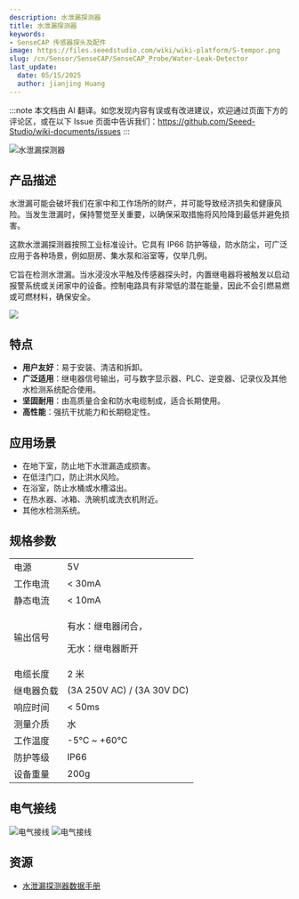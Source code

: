 ```yaml
---
description: 水泄漏探测器
title: 水泄漏探测器
keywords:
- SenseCAP 传感器探头及配件
image: https://files.seeedstudio.com/wiki/wiki-platform/S-tempor.png
slug: /cn/Sensor/SenseCAP/SenseCAP_Probe/Water-Leak-Detector
last_update:
  date: 05/15/2025
  author: jianjing Huang
---
```

:::note
本文档由 AI 翻译。如您发现内容有误或有改进建议，欢迎通过页面下方的评论区，或在以下 Issue 页面中告诉我们：https://github.com/Seeed-Studio/wiki-documents/issues
:::

![水泄漏探测器](https://files.seeedstudio.com/wiki/Water_Leak_Detector/pic.PNG)

## 产品描述

水泄漏可能会破坏我们在家中和工作场所的财产，并可能导致经济损失和健康风险。当发生泄漏时，保持警觉至关重要，以确保采取措施将风险降到最低并避免损害。

这款水泄漏探测器按照工业标准设计。它具有 IP66 防护等级，防水防尘，可广泛应用于各种场景，例如厨房、集水泵和浴室等，仅举几例。

它旨在检测水泄漏。当水浸没水平触及传感器探头时，内置继电器将被触发以启动报警系统或关闭家中的设备。控制电路具有非常低的潜在能量，因此不会引燃易燃或可燃材料，确保安全。

[![](https://files.seeedstudio.com/wiki/Seeed-WiKi/docs/images/300px-Get_One_Now_Banner-ragular.png)](https://www.seeedstudio.com/Water-Leak-Detector-p-4620.html)

## 特点

* **用户友好**：易于安装、清洁和拆卸。
* **广泛适用**：继电器信号输出，可与数字显示器、PLC、逆变器、记录仪及其他水检测系统配合使用。
* **坚固耐用**：由高质量合金和防水电缆制成，适合长期使用。
* **高性能**：强抗干扰能力和长期稳定性。

## 应用场景

* 在地下室，防止地下水泄漏造成损害。
* 在低洼门口，防止洪水风险。
* 在浴室，防止水桶或水槽溢出。
* 在热水器、冰箱、洗碗机或洗衣机附近。
* 其他水检测系统。

## 规格参数

<table class="tg" data-data-data-style="undefined;table-layout: fixed; width: 640px;">
<tbody>
<tr>
<td class="tg-h2xt"><span data-data-style="color: #000000;">电源</span></td>
<td class="tg-h2xt">5V</td>
</tr>
<tr>
<td class="tg-h2xt"><span data-data-style="color: #000000;" data-data-data-style="font-size: small;">工作电流</span></td>
<td class="tg-h2xt">&lt; 30mA</td>
</tr>
<tr>
<td class="tg-h2xt">静态电流</td>
<td class="tg-h2xt">&lt; 10mA</td>
</tr>
<tr>
<td class="tg-h2xt">输出信号</td>
<td class="tg-h2xt">
<p>有水：继电器闭合，</p>
<p>无水：继电器断开</p>
</td>
</tr>
<tr>
<td class="tg-h2xt">电缆长度</td>
<td class="tg-h2xt">2 米</td>
</tr>
<tr>
<td class="tg-zdzz">继电器负载</td>
<td class="tg-h2xt">(3A 250V AC) / (3A 30V DC)</td>
</tr>
<tr>
<td class="tg-h2xt">响应时间</td>
<td class="tg-h2xt">&lt; 50ms</td>
</tr>
<tr>
<td class="tg-h2xt">测量介质</td>
<td class="tg-h2xt">水</td>
</tr>
<tr>
<td class="tg-h2xt">工作温度</td>
<td class="tg-h2xt">-5℃ ~ +60℃</td>
</tr>
<tr>
<td class="tg-h2xt">防护等级</td>
<td class="tg-h2xt">IP66</td>
</tr>
<tr>
<td class="tg-h2xt">设备重量</td>
<td class="tg-h2xt">200g</td>
</tr>
</tbody>
</table>

## 电气接线

![电气接线](https://files.seeedstudio.com/wiki/Water_Leak_Detector/EW1.PNG)
![电气接线](https://files.seeedstudio.com/wiki/Water_Leak_Detector/EW2.PNG)

## 资源

* [水泄漏探测器数据手册](https://files.seeedstudio.com/products/314990618/res/Water%20Leak%20Detector-Datasheet.pdf)